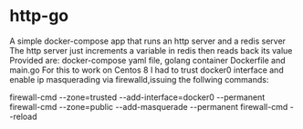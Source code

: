 # http-go

A simple docker-compose app that runs an http server and a redis server
The http server just increments a variable in redis then reads back its value
Provided are: docker-compose yaml file, 
golang container Dockerfile and main.go
For this to work on Centos 8 I had to trust docker0 interface 
and enable ip masquerading via firewalld,issuing the follwing commands:

firewall-cmd --zone=trusted --add-interface=docker0 --permanent
firewall-cmd --zone=public --add-masquerade --permanent
firewall-cmd --reload
